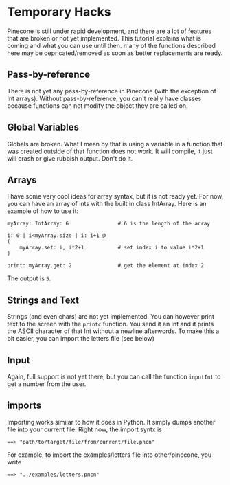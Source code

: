 # Temporary Hacks

Pinecone is still under rapid development, and there are a lot of features that are broken or not yet implemented. This tutorial explains what is coming and what you can use until then. many of the functions described here may be depricated/removed as soon as better replacements are ready.

## Pass-by-reference
There is not yet any pass-by-reference in Pinecone (with the exception of Int arrays). Without pass-by-reference, you can't really have classes because functions can not modify the object they are called on.

## Global Variables
Globals are broken. What I mean by that is using a variable in a function that was created outside of that function does not work. It will compile, it just will crash or give rubbish output. Don't do it.

## Arrays
I have some very cool ideas for array syntax, but it is not ready yet. For now, you can have an array of ints with the built in class IntArray. Here is an example of how to use it:
```
myArray: IntArray: 6                # 6 is the length of the array

i: 0 | i<myArray.size | i: i+1 @
(
    myArray.set: i, i*2+1           # set index i to value i*2+1
)

print: myArray.get: 2               # get the element at index 2

```
The output is `5`.

## Strings and Text
Strings (and even chars) are not yet implemented. You can however print text to the screen with the `printc` function. You send it an Int and it prints the ASCII character of that Int without a newline afterwords. To make this a bit easier, you can import the letters file (see below)

## Input
Again, full support is not yet there, but you can call the function `inputInt` to get a number from the user.

## imports
Importing works similar to how it does in Python. It simply dumps another file into your current file. Right now, the import syntx is
```
==> "path/to/target/file/from/current/file.pncn"
```
For example, to import the examples/letters file into other/pinecone, you write
```
==> "../examples/letters.pncn"
```
